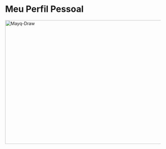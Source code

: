 # Meu Perfil Pessoal
<div>
  <img align="center" alt="Mayq-Draw" height="400" width="650" src="https://i.imgur.com/mBb8qTB.jpg">
  </div>
